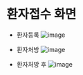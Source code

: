 # 환자접수 화면
- 환자등록
![image](https://user-images.githubusercontent.com/65011438/173015101-7a0e2d0c-89fa-467b-80c3-426f49791286.png)


- 환자처방
![image](https://user-images.githubusercontent.com/65011438/173015441-12e77af6-0ec6-4ca0-b7e7-523b95341e2a.png)



- 환자처방 후
![image](https://user-images.githubusercontent.com/65011438/173015546-e3841db2-3cac-4a99-95ec-6bf0b5f69f73.png)
